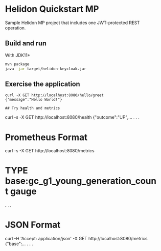 # Helidon Quickstart MP

Sample Helidon MP project that includes one JWT-protected REST operation.

## Build and run

With JDK11+
```bash
mvn package
java -jar target/helidon-keycloak.jar
```

## Exercise the application

```
curl -X GET http://localhost:8080/hello/greet
{"message":"Hello World!"}

## Try health and metrics

```
curl -s -X GET http://localhost:8080/health
{"outcome":"UP",...
. . .

# Prometheus Format
curl -s -X GET http://localhost:8080/metrics
# TYPE base:gc_g1_young_generation_count gauge
. . .

# JSON Format
curl -H 'Accept: application/json' -X GET http://localhost:8080/metrics
{"base":...
. . .

```

